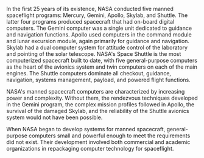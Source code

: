 In the first 25 years of its existence, NASA conducted five
manned spaceflight programs: Mercury, Gemini, Apollo, Skylab, and
Shuttle. The latter four programs produced spacecraft that had on-board
digital computers. The Gemini computer was a single unit dedicated to
guidance and navigation functions. Apollo used computers in the command
module and lunar excursion module, again primarily for guidance and
navigation. Skylab had a dual computer system for attitude control of
the laboratory and pointing of the solar telescope. NASA's Space Shuttle
is the most computerized spacecraft built to date, with five
general-purpose computers as the heart of the avionics system and twin
computers on each of the main engines. The Shuttle computers dominate
all checkout, guidance, navigation, systems management, payload, and
powered flight functions.

NASA's manned spacecraft computers are characterized by increasing power
and complexity. Without them, the rendezvous techniques developed in the
Gemini program, the complex mission profiles followed in Apollo, the
survival of the damaged Skylab, and the reliability of the Shuttle
avionics system would not have been possible.

When NASA began to develop systems for manned spacecraft,
general-purpose computers small and powerful enough to meet the
requirements did not exist. Their development involved both commercial
and academic organizations in repackaging computer technology for
spaceflight.
